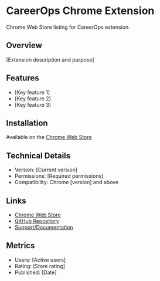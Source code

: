 # CareerOps Chrome Extension

Chrome Web Store listing for CareerOps extension.

## Overview
[Extension description and purpose]

## Features
- [Key feature 1]
- [Key feature 2]
- [Key feature 3]

## Installation
Available on the [Chrome Web Store](link-to-store-listing)

## Technical Details
- Version: [Current version]
- Permissions: [Required permissions]
- Compatibility: Chrome [version] and above

## Links
- [Chrome Web Store](link-to-listing)
- [GitHub Repository](link-if-applicable)
- [Support/Documentation](link-to-docs)

## Metrics
- Users: [Active users]
- Rating: [Store rating]
- Published: [Date]